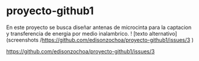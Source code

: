 # proyecto-github1
En este proyecto se busca diseñar antenas de microcinta para la captacion y transferencia de energia por medio inalambrico.
! [texto alternativo] (screenshots /https://github.com/edisonzochoa/proyecto-github1/issues/3 )

https://github.com/edisonzochoa/proyecto-github1/issues/3
